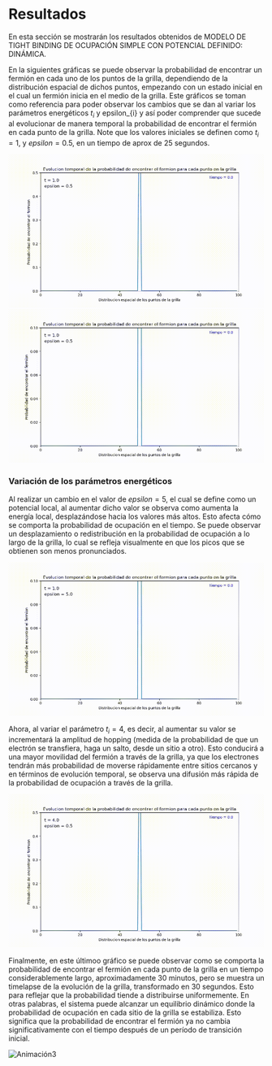 # Resultados 

En esta sección se mostrarán los resultados obtenidos de MODELO DE TIGHT BINDING DE OCUPACIÓN SIMPLE CON POTENCIAL DEFINIDO: DINÁMICA.    

En la siguientes gráficas se puede observar la probabilidad de encontrar un fermión en cada uno de los puntos de la grilla, dependiendo de la distribución espacial de dichos puntos, empezando con un estado inicial en el cual un fermión inicia en el medio de la grilla. Este gráficos se toman como referencia para poder observar los cambios que se dan al variar los parámetros energéticos $t_{i}$ y epsilon_{i} y así poder comprender que sucede al evolucionar de manera temporal la probabilidad de encontrar el fermión en cada punto de la grilla. Note que los valores iniciales se definen como $t_{i} = 1$, y $epsilon = 0.5$,  en un tiempo de aprox de 25 segundos. 


![Animación1](referencia.gif)
![Animación1](referenciae5.gif)




### Variación de los parámetros energéticos

Al realizar un cambio en el valor de $epsilon = 5$, el cual se define como un potencial local, al aumentar dicho valor se observa como aumenta la energía local, desplazándose hacia los valores más altos. Esto afecta cómo se comporta la probabilidad de ocupación en el tiempo. Se puede observar un desplazamiento o redistribución en la probabilidad de ocupación a lo largo de la grilla, lo cual se refleja visualmente en que los picos que se obtienen son menos pronunciados. 

![Animación2](e5.gif)

Ahora, al variar el parámetro $t_{i} = 4$, es decir, al aumentar su valor se incrementará la amplitud de hopping (medida de la probabilidad de que un electrón se transfiera, haga un salto, desde un sitio a otro). Esto conducirá a una mayor movilidad del fermión a través de la grilla, ya que los electrones tendrán más probabilidad de moverse rápidamente entre sitios cercanos y en términos de evolución temporal, se observa una difusión más rápida de la probabilidad de ocupación a través de la grilla.

![Animación3](t_4.gif)

Finalmente, en este últimoo gráfico se puede observar como se comporta la probabilidad de encontrar el fermión en cada punto de la grilla en un tiempo considerablemente largo, aproximadamente 30 minutos, pero se muestra un timelapse de la evolución de la grilla, transformado en 30 segundos. Esto para reflejar que la probabilidad tiende a distribuirse uniformemente. En otras palabras, el sistema puede alcanzar un equilibrio dinámico donde la probabilidad de ocupación en cada sitio de la grilla se estabiliza. Esto significa que la probabilidad de encontrar el fermión ya no cambia significativamente con el tiempo después de un período de transición inicial.

![Animación3](extendida.gif)






